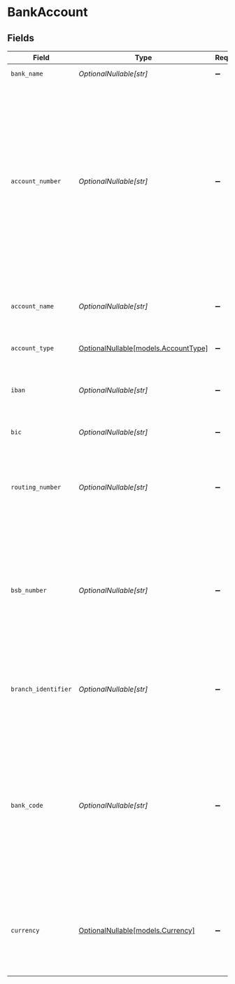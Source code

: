 # BankAccount


## Fields

| Field                                                                                                                                                                                                     | Type                                                                                                                                                                                                      | Required                                                                                                                                                                                                  | Description                                                                                                                                                                                               | Example                                                                                                                                                                                                   |
| --------------------------------------------------------------------------------------------------------------------------------------------------------------------------------------------------------- | --------------------------------------------------------------------------------------------------------------------------------------------------------------------------------------------------------- | --------------------------------------------------------------------------------------------------------------------------------------------------------------------------------------------------------- | --------------------------------------------------------------------------------------------------------------------------------------------------------------------------------------------------------- | --------------------------------------------------------------------------------------------------------------------------------------------------------------------------------------------------------- |
| `bank_name`                                                                                                                                                                                               | *OptionalNullable[str]*                                                                                                                                                                                   | :heavy_minus_sign:                                                                                                                                                                                        | The name of the bank                                                                                                                                                                                      | Monzo                                                                                                                                                                                                     |
| `account_number`                                                                                                                                                                                          | *OptionalNullable[str]*                                                                                                                                                                                   | :heavy_minus_sign:                                                                                                                                                                                        | A bank account number is a number that is tied to your bank account. If you have several bank accounts, such as personal, joint, business (and so on), each account will have a different account number. | 123465                                                                                                                                                                                                    |
| `account_name`                                                                                                                                                                                            | *OptionalNullable[str]*                                                                                                                                                                                   | :heavy_minus_sign:                                                                                                                                                                                        | The name which you used in opening your bank account.                                                                                                                                                     | SPACEX LLC                                                                                                                                                                                                |
| `account_type`                                                                                                                                                                                            | [OptionalNullable[models.AccountType]](../models/accounttype.md)                                                                                                                                          | :heavy_minus_sign:                                                                                                                                                                                        | The type of bank account.                                                                                                                                                                                 | credit_card                                                                                                                                                                                               |
| `iban`                                                                                                                                                                                                    | *OptionalNullable[str]*                                                                                                                                                                                   | :heavy_minus_sign:                                                                                                                                                                                        | The International Bank Account Number (IBAN).                                                                                                                                                             | CH2989144532982975332                                                                                                                                                                                     |
| `bic`                                                                                                                                                                                                     | *OptionalNullable[str]*                                                                                                                                                                                   | :heavy_minus_sign:                                                                                                                                                                                        | The Bank Identifier Code (BIC).                                                                                                                                                                           | AUDSCHGGXXX                                                                                                                                                                                               |
| `routing_number`                                                                                                                                                                                          | *OptionalNullable[str]*                                                                                                                                                                                   | :heavy_minus_sign:                                                                                                                                                                                        | A routing number is a nine-digit code used to identify a financial institution in the United States.                                                                                                      | 012345678                                                                                                                                                                                                 |
| `bsb_number`                                                                                                                                                                                              | *OptionalNullable[str]*                                                                                                                                                                                   | :heavy_minus_sign:                                                                                                                                                                                        | A BSB is a 6 digit numeric code used for identifying the branch of an Australian or New Zealand bank or financial institution.                                                                            | 062-001                                                                                                                                                                                                   |
| `branch_identifier`                                                                                                                                                                                       | *OptionalNullable[str]*                                                                                                                                                                                   | :heavy_minus_sign:                                                                                                                                                                                        | A branch identifier is a unique identifier for a branch of a bank or financial institution.                                                                                                               | 001                                                                                                                                                                                                       |
| `bank_code`                                                                                                                                                                                               | *OptionalNullable[str]*                                                                                                                                                                                   | :heavy_minus_sign:                                                                                                                                                                                        | A bank code is a code assigned by a central bank, a bank supervisory body or a Bankers Association in a country to all its licensed member banks or financial institutions.                               | BNH                                                                                                                                                                                                       |
| `currency`                                                                                                                                                                                                | [OptionalNullable[models.Currency]](../models/currency.md)                                                                                                                                                | :heavy_minus_sign:                                                                                                                                                                                        | Indicates the associated currency for an amount of money. Values correspond to [ISO 4217](https://en.wikipedia.org/wiki/ISO_4217).                                                                        | USD                                                                                                                                                                                                       |
